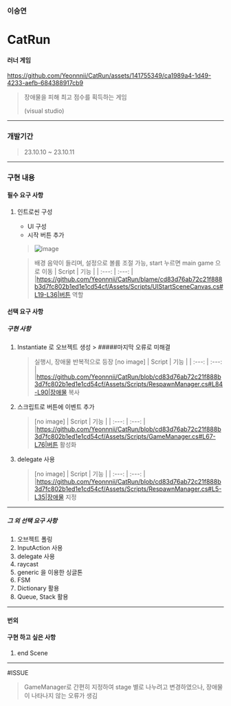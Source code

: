 
### 이승연

# CatRun

#### 러너 게임


https://github.com/Yeonnnii/CatRun/assets/141755349/ca1989a4-1d49-4233-aefb-684388917cb9



> 장애물을 피해 최고 점수를 획득하는 게임
> 
>  (visual studio)


---


### 개발기간
> 23.10.10 ~ 23.10.11


---


### 구현 내용


#### 필수 요구 사항

1. 인트로씬 구성
    - UI 구성
    - 시작 버튼 추가

   > ![image](https://github.com/Yeonnnii/CatRun/assets/141755349/04bd703c-f9d9-4af2-81c0-bdae9aed6200)


   > 배경 음악이 들리며, 설정으로 볼륨 조절 가능, start 누르면 main game 으로 이동
   > | Script | 기능 |
   > | :---: | :---: |
   > |https://github.com/Yeonnnii/CatRun/blame/cd83d76ab72c21f888b3d7fc802b1ed1e1cd54cf/Assets/Scripts/UIStartSceneCanvas.cs#L19-L36|버튼 역할


#### 선택 요구 사항

##### 구현 사항
1. Instantiate 로 오브젝트 생성    >    #####마지막 오류로 미해결
   > 실행시, 장애물 반복적으로 등장
   > [no image]
   > | Script | 기능 |
   > | :---: | :---: |
   > |https://github.com/Yeonnnii/CatRun/blob/cd83d76ab72c21f888b3d7fc802b1ed1e1cd54cf/Assets/Scripts/RespawnManager.cs#L84-L90|장애물 복사

2. 스크립트로 버튼에 이벤트 추가
   > [no image]
   > | Script | 기능 |
   > | :---: | :---: |
   > |https://github.com/Yeonnnii/CatRun/blob/cd83d76ab72c21f888b3d7fc802b1ed1e1cd54cf/Assets/Scripts/GameManager.cs#L67-L76|버튼 활성화


3. delegate 사용
   > [no image]
   > | Script | 기능 |
   > | :---: | :---: |
   > |https://github.com/Yeonnnii/CatRun/blob/cd83d76ab72c21f888b3d7fc802b1ed1e1cd54cf/Assets/Scripts/RespawnManager.cs#L5-L35|장애물 지정

---
##### 그 외 선택 요구 사항

1. 오브젝트 폴링
2. InputAction 사용
3. delegate 사용
4. raycast 
5. generic 을 이용한 싱글톤
6. FSM
7. Dictionary 활용
8. Queue, Stack 활용


---
#### 번외
#### 구현 하고 싶은 사항
1. end Scene
---

#ISSUE
 > GameManager로 간편히 지정하여 stage 별로 나누려고 변경하였으나, 장애물이 나타나지 않는 오류가 생김

